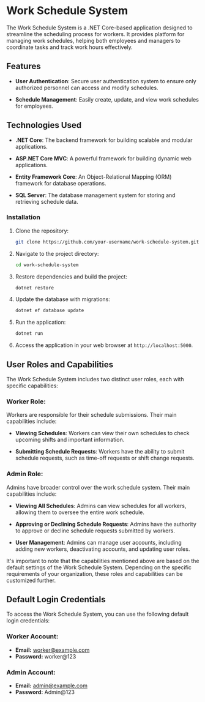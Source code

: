 # Work Schedule System

The Work Schedule System is a .NET Core-based application designed to streamline the scheduling process for workers. It provides platform for managing work schedules, helping both employees and managers to coordinate tasks and track work hours effectively.

## Features

- **User Authentication**: Secure user authentication system to ensure only authorized personnel can access and modify schedules.

- **Schedule Management**: Easily create, update, and view work schedules for employees.


## Technologies Used

- **.NET Core**: The backend framework for building scalable and modular applications.

- **ASP.NET Core MVC**: A powerful framework for building dynamic web applications.

- **Entity Framework Core**: An Object-Relational Mapping (ORM) framework for database operations.

- **SQL Server**: The database management system for storing and retrieving schedule data.

### Installation

1. Clone the repository:

    ```bash
    git clone https://github.com/your-username/work-schedule-system.git
    ```

2. Navigate to the project directory:

    ```bash
    cd work-schedule-system
    ```

3. Restore dependencies and build the project:

    ```bash
    dotnet restore
    ```

4. Update the database with migrations:

    ```bash
    dotnet ef database update
    ```

5. Run the application:

    ```bash
    dotnet run
    ```

6. Access the application in your web browser at `http://localhost:5000`.

## User Roles and Capabilities

The Work Schedule System includes two distinct user roles, each with specific capabilities:

### Worker Role:

Workers are responsible for their schedule submissions. Their main capabilities include:

- **Viewing Schedules**: Workers can view their own schedules to check upcoming shifts and important information.

- **Submitting Schedule Requests**: Workers have the ability to submit schedule requests, such as time-off requests or shift change requests.

### Admin Role:

Admins have broader control over the work schedule system. Their main capabilities include:

- **Viewing All Schedules**: Admins can view schedules for all workers, allowing them to oversee the entire work schedule.

- **Approving or Declining Schedule Requests**: Admins have the authority to approve or decline schedule requests submitted by workers.

- **User Management**: Admins can manage user accounts, including adding new workers, deactivating accounts, and updating user roles.

It's important to note that the capabilities mentioned above are based on the default settings of the Work Schedule System. Depending on the specific requirements of your organization, these roles and capabilities can be customized further.

## Default Login Credentials

To access the Work Schedule System, you can use the following default login credentials:

### Worker Account:

- **Email:** worker@example.com
- **Password:** worker@123

### Admin Account:

- **Email:** admin@example.com
- **Password:** Admin@123

